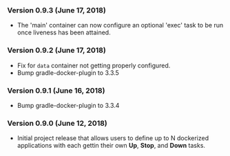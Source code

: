 ### Version 0.9.3 (June 17, 2018)

* The 'main' container can now configure an optional 'exec' task to be run once liveness has been attained.

### Version 0.9.2 (June 17, 2018)

* Fix for `data` container not getting properly configured.
* Bump gradle-docker-plugin to 3.3.5

### Version 0.9.1 (June 16, 2018)

* Bump gradle-docker-plugin to 3.3.4

### Version 0.9.0 (June 12, 2018)

* Initial project release that allows users to define up to N dockerized applications with each gettin their own **Up**, **Stop**, and **Down** tasks.
